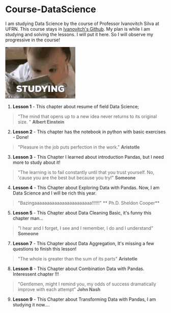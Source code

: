 # Course-DataScience

I am studying Data Science by the course of Professor Ivanovitch Silva at UFRN. This course stays in [Ivanovitch's Github](https://github.com/ivanovitchm/datascience_one_2019_1.git). My plan is while I am studying and solving the lessons. I will put it here. So I will observe my progressive in the course!



![](studying.gif)

1. **Lesson 1** - This chapter about resume of field Data Science;

> "The mind that opens up to a new idea never returns to its original size. " 
> **Albert Einstein** 

2. **Lesson 2** - This chapter has the notebook in python with basic exercises - Done!

> "Pleasure in the job puts perfection in the work." 
> **Aristotle**

3. **Lesson 3** - This Chapter I learned about introduction Pandas, but I need more to study about it!

> "The learning is to fail constantly until that you trust yourself. No, 'cause you are the best but because you try!" 
>**Someone**

4. **Lesson 4** - This Chapter about Exploring Data with Pandas. Now, I am Data Science and I will be rich this year.
> "Bazingaaaaaaaaaaaaaaaaaaaaaaa!!!!!!" 
> ** Ph.D. Sheldon Cooper** 

5. **Lesson 5** - This Chapter about Data Cleaning Basic, it's funny this chapter man...
> "I hear and I forget, I see and I remember, I do and I understand" 
> **Someone**

7. **Lesson 7** - This Chapter about Data Aggregation, It's missing a few questions to finish this lesson!
> "The whole is greater than the sum of its parts"
> **Aristotle**

8. **Lesson 8** - This Chapter about Combination Data with Pandas. Interessent chapter !!!
> "Gentlemen, might I remind you, my odds of success  dramatically improve with each attempt"
> **John Nash**

9. **Lesson 9** - This Chapter about Transforming Data with Pandas, I am studying it now....
> 